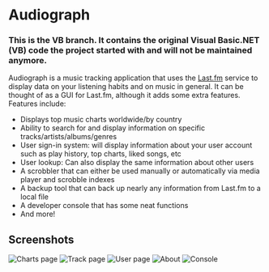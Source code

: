 # Audiograph 

### This is the VB branch. It contains the original Visual Basic.NET (VB) code the project started with and will not be maintained anymore.

Audiograph is a music tracking application that uses the [Last.fm](https://www.last.fm) service to display data on your listening habits and on music in general. It can be thought of as a GUI for Last.fm, although it adds some extra features.
Features include:
- Displays top music charts worldwide/by country
- Ability to search for and display information on specific tracks/artists/albums/genres
- User sign-in system: will display information about your user account such as play history, top charts, liked songs, etc
- User lookup: Can also display the same information about other users
- A scrobbler that can either be used manually or automatically via media player and scrobble indexes
- A backup tool that can back up nearly any information from Last.fm to a local file
- A developer console that has some neat functions
- And more!

## Screenshots
![Charts page](https://i.imgur.com/nHFSMbI.png)
![Track page](https://i.imgur.com/liE8Iji.png)
![User page](https://i.imgur.com/xYGrRdK.png)
![About](https://i.imgur.com/pEQnQju.png)
![Console](https://i.imgur.com/RdXB5fI.png)
